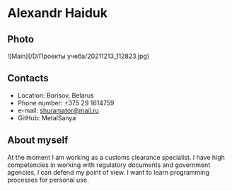 # Alexandr Haiduk

## Photo
![Main](/D/Проекты учеба/20211213_112823.jpg)

## Contacts
* Location: Borisov, Belarus
* Phone number: +375 29 1614759
* e-mail: shuramator@mail.ru
* GitHub: MetalSanya

## About myself
At the moment I am working as a customs clearance specialist. I have high competencies in working with regulatory documents and government agencies, I can defend my point of view. I want to learn programming processes for personal use.

## 
